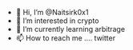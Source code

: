 - 👋 Hi, I’m @Naitsirk0x1
- 👀 I’m interested in crypto
- 🌱 I’m currently learning arbitrage 
- 📫 How to reach me .... twitter

<!---
Naitsirk0x1/Naitsirk0x1 is a ✨ special ✨ repository because its `README.md` (this file) appears on your GitHub profile.
You can click the Preview link to take a look at your changes.
--->
